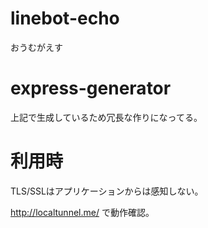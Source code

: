 # linebot-echo
おうむがえす

# express-generator
上記で生成しているため冗長な作りになってる。

# 利用時
TLS/SSLはアプリケーションからは感知しない。

http://localtunnel.me/ で動作確認。
